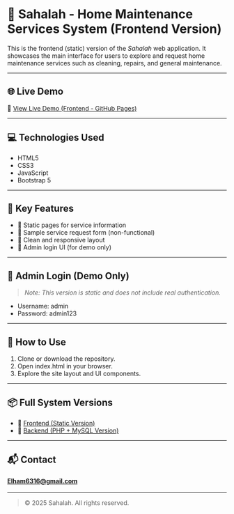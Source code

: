 # 🏡 Sahalah - Home Maintenance Services System (Frontend Version)

This is the frontend (static) version of the *Sahalah* web application. It showcases the main interface for users to explore and request home maintenance services such as cleaning, repairs, and general maintenance.

---

## 🌐 Live Demo

🔗 [View Live Demo (Frontend - GitHub Pages)](https://elham6316.github.io/Sahalh-Home-Services/)

---

## 💻 Technologies Used

- HTML5  
- CSS3  
- JavaScript  
- Bootstrap 5 

---

## 📂 Key Features

- 📄 Static pages for service information
- 🧾 Sample service request form (non-functional)
- 🎨 Clean and responsive layout
- 🔐 Admin login UI (for demo only)

---

## 🔐 Admin Login (Demo Only)

> *Note: This version is static and does not include real authentication.*

- Username: admin  
- Password: admin123  

---

## 🧪 How to Use

1. Clone or download the repository.
2. Open index.html in your browser.
3. Explore the site layout and UI components.

---

## 📦 Full System Versions

- 🔹 [Frontend (Static Version)](https://elham6316.github.io/Sahalh-Home-Services/)
- 🔸 [Backend (PHP + MySQL Version)](http://sahalh.ct.ws)

---

## 📬 Contact

#### Elham6316@gmail.com
---

> © 2025 Sahalah. All rights reserved.



